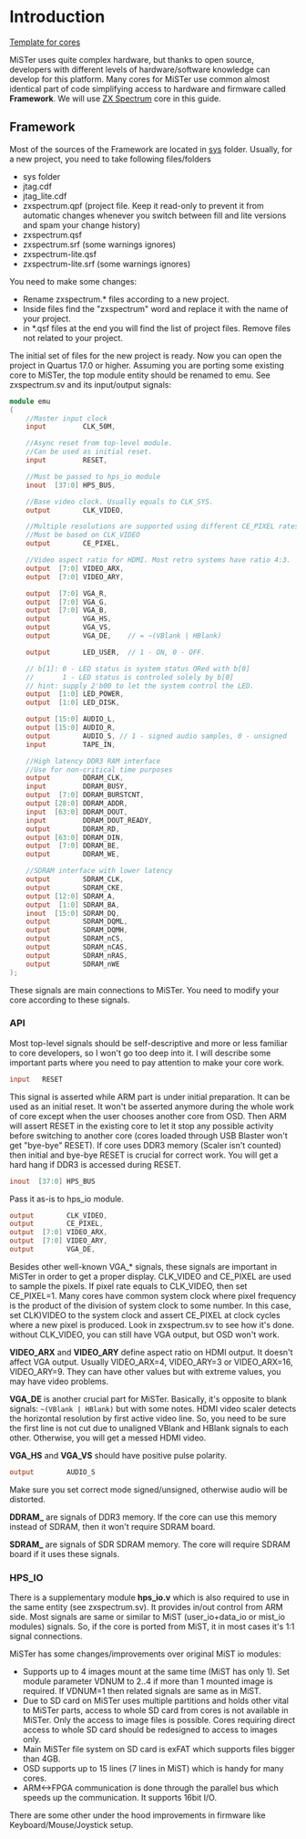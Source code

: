 # Introduction

[Template for cores](https://github.com/MiSTer-devel/Template_MiSTer)

MiSTer uses quite complex hardware, but thanks to open source, developers with different levels of hardware/software knowledge can develop for this platform. Many cores for MiSTer use common almost identical part of code simplifying access to hardware and firmware called **Framework**.
We will use [ZX Spectrum](https://github.com/MiSTer-devel/ZX-Spectrum_MISTer) core in this guide.

## Framework
Most of the sources of the Framework are located in [sys](https://github.com/MiSTer-devel/ZX-Spectrum_MISTer/tree/master/sys) folder. 
Usually, for a new project, you need to take following files/folders
* sys folder
* jtag.cdf
* jtag_lite.cdf
* zxspectrum.qpf (project file. Keep it read-only to prevent it from automatic changes whenever you switch between fill and lite versions and spam your change history)
* zxspectrum.qsf
* zxspectrum.srf (some warnings ignores)
* zxspectrum-lite.qsf
* zxspectrum-lite.srf (some warnings ignores)

You need to make some changes:
* Rename zxspectrum.* files according to a new project.
* Inside files find the "zxspectrum" word and replace it with the name of your project.
* in *.qsf files at the end you will find the list of project files. Remove files not related to your project.

The initial set of files for the new project is ready. Now you can open the project in Quartus 17.0 or higher. 
Assuming you are porting some existing core to MiSTer, the top module entity should be renamed to emu. See zxspectrum.sv and its input/output signals:
```Verilog
module emu
(
	//Master input clock
	input         CLK_50M,

	//Async reset from top-level module.
	//Can be used as initial reset.
	input         RESET,

	//Must be passed to hps_io module
	inout  [37:0] HPS_BUS,

	//Base video clock. Usually equals to CLK_SYS.
	output        CLK_VIDEO,

	//Multiple resolutions are supported using different CE_PIXEL rates.
	//Must be based on CLK_VIDEO
	output        CE_PIXEL,

	//Video aspect ratio for HDMI. Most retro systems have ratio 4:3.
	output  [7:0] VIDEO_ARX,
	output  [7:0] VIDEO_ARY,

	output  [7:0] VGA_R,
	output  [7:0] VGA_G,
	output  [7:0] VGA_B,
	output        VGA_HS,
	output        VGA_VS,
	output        VGA_DE,    // = ~(VBlank | HBlank)

	output        LED_USER,  // 1 - ON, 0 - OFF.

	// b[1]: 0 - LED status is system status ORed with b[0]
	//       1 - LED status is controled solely by b[0]
	// hint: supply 2'b00 to let the system control the LED.
	output  [1:0] LED_POWER,
	output  [1:0] LED_DISK,

	output [15:0] AUDIO_L,
	output [15:0] AUDIO_R,
	output        AUDIO_S, // 1 - signed audio samples, 0 - unsigned
	input         TAPE_IN,

	//High latency DDR3 RAM interface
	//Use for non-critical time purposes
	output        DDRAM_CLK,
	input         DDRAM_BUSY,
	output  [7:0] DDRAM_BURSTCNT,
	output [28:0] DDRAM_ADDR,
	input  [63:0] DDRAM_DOUT,
	input         DDRAM_DOUT_READY,
	output        DDRAM_RD,
	output [63:0] DDRAM_DIN,
	output  [7:0] DDRAM_BE,
	output        DDRAM_WE,

	//SDRAM interface with lower latency
	output        SDRAM_CLK,
	output        SDRAM_CKE,
	output [12:0] SDRAM_A,
	output  [1:0] SDRAM_BA,
	inout  [15:0] SDRAM_DQ,
	output        SDRAM_DQML,
	output        SDRAM_DQMH,
	output        SDRAM_nCS,
	output        SDRAM_nCAS,
	output        SDRAM_nRAS,
	output        SDRAM_nWE
);
```
These signals are main connections to MiSTer. You need to modify your core according to these signals.


### API
Most top-level signals should be self-descriptive and more or less familiar to core developers, so I won't go too deep into it. I will describe some important parts where you need to pay attention to make your core work.

```verilog
input   RESET
```
This signal is asserted while ARM part is under initial preparation. It can be used as an initial reset. It won't be asserted anymore during the whole work of core except when the user chooses another core from OSD. Then ARM will assert RESET in the existing core to let it stop any possible activity before switching to another core (cores loaded through USB Blaster won't get "bye-bye" RESET).
If core uses DDR3 memory (Scaler isn't counted) then initial and bye-bye RESET is crucial for correct work. You will get a hard hang if DDR3 is accessed during RESET.

```verilog
inout  [37:0] HPS_BUS
```
Pass it as-is to hps_io module.

```verilog
output        CLK_VIDEO,
output        CE_PIXEL,
output  [7:0] VIDEO_ARX,
output  [7:0] VIDEO_ARY,
output        VGA_DE,
```
Besides other well-known VGA_* signals, these signals are important in MiSTer in order to get a proper display. CLK_VIDEO and CE_PIXEL are used to sample the pixels. If pixel rate equals to CLK_VIDEO, then set CE_PIXEL=1. Many cores have common system clock where pixel frequency is the product of the division of system clock to some number. In this case, set CLK)VIDEO to the system clock and assert CE_PIXEL at clock cycles where a new pixel is produced. Look in zxspectrum.sv to see how it's done.
without CLK_VIDEO, you can still have VGA output, but OSD won't work.

**VIDEO_ARX** and **VIDEO_ARY** define aspect ratio on HDMI output. It doesn't affect VGA output. Usually VIDEO_ARX=4, VIDEO_ARY=3 or VIDEO_ARX=16, VIDEO_ARY=9. They can have other values but with extreme values, you may have video problems.

**VGA_DE** is another crucial part for MiSTer. Basically, it's opposite to blank signals: `~(VBlank | HBlank)` but with some notes. HDMI video scaler detects the horizontal resolution by first active video line. So, you need to be sure the first line is not cut due to unaligned VBlank and HBlank signals to each other. Otherwise, you will get a messed HDMI video.

**VGA_HS** and **VGA_VS** should have positive pulse polarity.

```verilog
output        AUDIO_S
```
Make sure you set correct mode signed/unsigned, otherwise audio will be distorted.

**DDRAM_** are signals of DDR3 memory. If the core can use this memory instead of SDRAM, then it won't require SDRAM board.

**SDRAM_** are signals of SDR SDRAM memory. The core will require SDRAM board if it uses these signals.


### HPS_IO
There is a supplementary module **hps_io.v** which is also required to use in the same entity (see zxspectrum.sv). It provides in/out control from ARM side. Most signals are same or similar to MiST (user_io+data_io or mist_io modules) signals. So, if the core is ported from MiST, it in most cases it's 1:1 signal connections.

MiSTer has some changes/improvements over original MiST io modules:
* Supports up to 4 images mount at the same time (MiST has only 1). Set module parameter VDNUM to 2..4 if more than 1 mounted image is required. If VDNUM=1 then related signals are same as in MiST.
* Due to SD card on MiSTer uses multiple partitions and holds other vital to MiSTer parts, access to whole SD card from cores is not available in MiSTer. Only the access to image files is possible. Cores requiring direct access to whole SD card should be redesigned to access to images only.
* Main MiSTer file system on SD card is exFAT which supports files bigger than 4GB.
* OSD supports up to 15 lines (7 lines in MiST) which is handy for many cores.
* ARM<->FPGA communication is done through the parallel bus which speeds up the communication. It supports 16bit I/O.

There are some other under the hood improvements in firmware like Keyboard/Mouse/Joystick setup.
